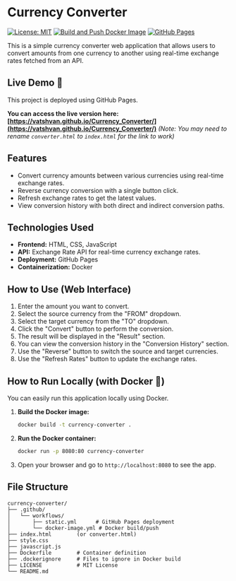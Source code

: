# Currency Converter

[![License: MIT](https://img.shields.io/badge/License-MIT-yellow.svg)](https://opensource.org/licenses/MIT)
[![Build and Push Docker Image](https://github.com/VatshVan/Currency_Converter/actions/workflows/docker-image.yml/badge.svg)](https://github.com/VatshVan/Currency_Converter/actions/workflows/docker-image.yml)
[![GitHub Pages](https://img.shields.io/github/deployments/VatshVan/Currency_Converter/github-pages?label=GitHub%20Pages)](https://vatshvan.github.io/Currency_Converter/)

This is a simple currency converter web application that allows users to convert amounts from one currency to another using real-time exchange rates fetched from an API.

## Live Demo 🚀

This project is deployed using GitHub Pages.

**You can access the live version here: [https://vatshvan.github.io/Currency_Converter/](https://vatshvan.github.io/Currency_Converter/)**
*(Note: You may need to rename `converter.html` to `index.html` for the link to work)*

## Features

- Convert currency amounts between various currencies using real-time exchange rates.
- Reverse currency conversion with a single button click.
- Refresh exchange rates to get the latest values.
- View conversion history with both direct and indirect conversion paths.

## Technologies Used

- **Frontend:** HTML, CSS, JavaScript
- **API:** Exchange Rate API for real-time currency exchange rates.
- **Deployment:** GitHub Pages
- **Containerization:** Docker

## How to Use (Web Interface)

1.  Enter the amount you want to convert.
2.  Select the source currency from the "FROM" dropdown.
3.  Select the target currency from the "TO" dropdown.
4.  Click the "Convert" button to perform the conversion.
5.  The result will be displayed in the "Result" section.
6.  You can view the conversion history in the "Conversion History" section.
7.  Use the "Reverse" button to switch the source and target currencies.
8.  Use the "Refresh Rates" button to update the exchange rates.

## How to Run Locally (with Docker 🐳)

You can easily run this application locally using Docker.

1.  **Build the Docker image:**
    ```bash
    docker build -t currency-converter .
    ```

2.  **Run the Docker container:**
    ```bash
    docker run -p 8080:80 currency-converter
    ```

3.  Open your browser and go to `http://localhost:8080` to see the app.

## File Structure

```plaintext
currency-converter/
├── .github/
│   └── workflows/
│       ├── static.yml      # GitHub Pages deployment
│       └── docker-image.yml # Docker build/push
├── index.html        (or converter.html)
├── style.css
├── javascript.js
├── Dockerfile        # Container definition
├── .dockerignore     # Files to ignore in Docker build
├── LICENSE           # MIT License
└── README.md
